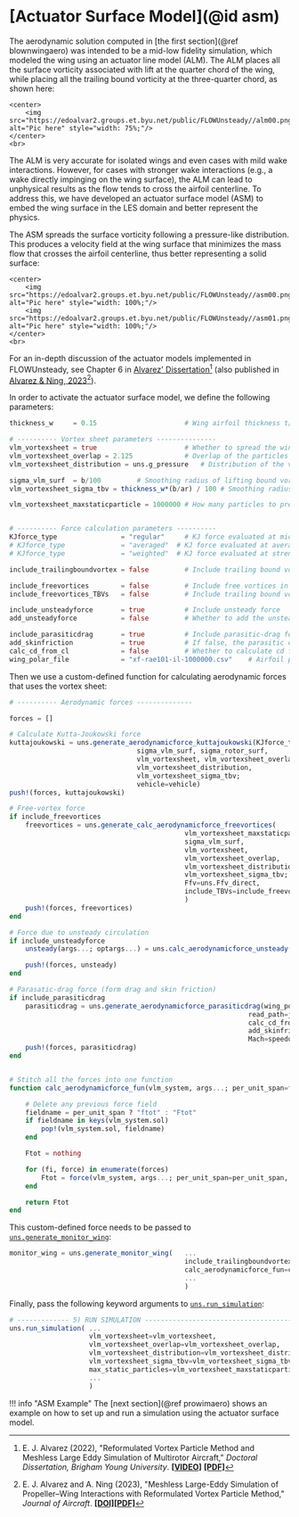 # [Actuator Surface Model](@id asm)

The aerodynamic solution computed in [the first section](@ref blownwingaero)
was intended to be a mid-low fidelity simulation, which modeled the wing
using an actuator line model (ALM).
The ALM places all the surface vorticity associated with lift at
the quarter chord of the wing, while placing all the trailing bound
vorticity at the three-quarter chord, as shown here:

```@raw html
<center>
    <img src="https://edoalvar2.groups.et.byu.net/public/FLOWUnsteady//alm00.png" alt="Pic here" style="width: 75%;"/>
</center>
<br>
```

The ALM is very accurate for isolated wings and even cases with mild wake
interactions.
However, for cases with stronger wake interactions (e.g., a wake directly
impinging on the wing surface), the ALM can lead to unphysical results as
the flow tends to cross the airfoil centerline.
To address this, we have developed an actuator surface model
(ASM) to embed the wing surface in the LES domain and better
represent the physics.

The ASM spreads the surface vorticity following a pressure-like
distribution.
This produces a velocity field at the wing surface that minimizes the mass
flow that crosses the airfoil centerline, thus better representing a solid
surface:

```@raw html
<center>
    <img src="https://edoalvar2.groups.et.byu.net/public/FLOWUnsteady//asm00.png" alt="Pic here" style="width: 100%;"/>
    <img src="https://edoalvar2.groups.et.byu.net/public/FLOWUnsteady//asm01.png" alt="Pic here" style="width: 100%;"/>
</center>
<br>
```
For an in-depth discussion of the actuator models implemented in
FLOWUnsteady, see Chapter 6 in
[Alvarez' Dissertation](https://scholarsarchive.byu.edu/etd/9589)[^2]
(also published in
[Alvarez & Ning, 2023](https://arc.aiaa.org/doi/abs/10.2514/1.C037279)[^3]).


[^2]: E. J. Alvarez (2022), "Reformulated Vortex Particle Method and
    Meshless Large Eddy Simulation of Multirotor Aircraft," *Doctoral
    Dissertation, Brigham Young University*.
    [**[VIDEO]**](https://www.nas.nasa.gov/pubs/ams/2022/08-09-22.html)
    [**[PDF]**](https://scholarsarchive.byu.edu/etd/9589/)
[^3]: E. J. Alvarez and A. Ning (2023), "Meshless Large-Eddy Simulation of
    Propeller–Wing Interactions with Reformulated Vortex Particle Method,"
    *Journal of Aircraft*.
    [**[DOI]**](https://arc.aiaa.org/doi/abs/10.2514/1.C037279)[**[PDF]**](https://scholarsarchive.byu.edu/facpub/6902/)

In order to activate the actuator surface model, we define the following
parameters:

```julia
thickness_w     = 0.15                      # Wing airfoil thickness t/c

# ---------- Vortex sheet parameters ---------------
vlm_vortexsheet = true                      # Whether to spread the wing circulation as a vortex sheet
vlm_vortexsheet_overlap = 2.125             # Overlap of the particles that make the vortex sheet
vlm_vortexsheet_distribution = uns.g_pressure   # Distribution of the vortex sheet

sigma_vlm_surf  = b/100         # Smoothing radius of lifting bound vorticity
vlm_vortexsheet_sigma_tbv = thickness_w*(b/ar) / 100 # Smoothing radius of trailing bound vorticity

vlm_vortexsheet_maxstaticparticle = 1000000 # How many particles to preallocate for the vortex sheet


# ---------- Force calculation parameters ----------
KJforce_type                = "regular"     # KJ force evaluated at middle of bound vortices
# KJforce_type              = "averaged"  # KJ force evaluated at average vortex sheet
# KJforce_type              = "weighted"  # KJ force evaluated at strength-weighted vortex sheet

include_trailingboundvortex = false         # Include trailing bound vortices in force calculations

include_freevortices        = false         # Include free vortices in force calculation
include_freevortices_TBVs   = false         # Include trailing bound vortex in free-vortex force

include_unsteadyforce       = true          # Include unsteady force
add_unsteadyforce           = false         # Whether to add the unsteady force to Ftot or to simply output it

include_parasiticdrag       = true          # Include parasitic-drag force
add_skinfriction            = true          # If false, the parasitic drag is purely form, meaning no skin friction
calc_cd_from_cl             = false         # Whether to calculate cd from cl or effective AOA
wing_polar_file             = "xf-rae101-il-1000000.csv"    # Airfoil polar for parasitic drag
```

Then we use a custom-defined function for calculating aerodynamic forces
that uses the vortex sheet:

```julia
# ---------- Aerodynamic forces --------------

forces = []

# Calculate Kutta-Joukowski force
kuttajoukowski = uns.generate_aerodynamicforce_kuttajoukowski(KJforce_type,
                                sigma_vlm_surf, sigma_rotor_surf,
                                vlm_vortexsheet, vlm_vortexsheet_overlap,
                                vlm_vortexsheet_distribution,
                                vlm_vortexsheet_sigma_tbv;
                                vehicle=vehicle)
push!(forces, kuttajoukowski)

# Free-vortex force
if include_freevortices
    freevortices = uns.generate_calc_aerodynamicforce_freevortices(
                                            vlm_vortexsheet_maxstaticparticle,
                                            sigma_vlm_surf,
                                            vlm_vortexsheet,
                                            vlm_vortexsheet_overlap,
                                            vlm_vortexsheet_distribution,
                                            vlm_vortexsheet_sigma_tbv;
                                            Ffv=uns.Ffv_direct,
                                            include_TBVs=include_freevortices_TBVs
                                            )
    push!(forces, freevortices)
end

# Force due to unsteady circulation
if include_unsteadyforce
    unsteady(args...; optargs...) = uns.calc_aerodynamicforce_unsteady(args...; add_to_Ftot=add_unsteadyforce, optargs...)

    push!(forces, unsteady)
end

# Parasatic-drag force (form drag and skin friction)
if include_parasiticdrag
    parasiticdrag = uns.generate_aerodynamicforce_parasiticdrag(wing_polar_file;
                                                            read_path=joinpath(data_path, "airfoils"),
                                                            calc_cd_from_cl=calc_cd_from_cl,
                                                            add_skinfriction=add_skinfriction,
                                                            Mach=speedofsound!=nothing ? magVref/speedofsound : nothing)
    push!(forces, parasiticdrag)
end


# Stitch all the forces into one function
function calc_aerodynamicforce_fun(vlm_system, args...; per_unit_span=false, optargs...)

    # Delete any previous force field
    fieldname = per_unit_span ? "ftot" : "Ftot"
    if fieldname in keys(vlm_system.sol)
        pop!(vlm_system.sol, fieldname)
    end

    Ftot = nothing

    for (fi, force) in enumerate(forces)
        Ftot = force(vlm_system, args...; per_unit_span=per_unit_span, optargs...)
    end

    return Ftot
end
```

This custom-defined force needs to be passed to
[`uns.generate_monitor_wing`](@ref):
```julia
monitor_wing = uns.generate_monitor_wing(   ...
                                            include_trailingboundvortex=include_trailingboundvortex,
                                            calc_aerodynamicforce_fun=calc_aerodynamicforce_fun,
                                            ...
                                            )
```

Finally, pass the following keyword arguments to
[`uns.run_simulation`](@ref):

```julia
# ------------- 5) RUN SIMULATION ------------------------------------------
uns.run_simulation( ...
                    vlm_vortexsheet=vlm_vortexsheet,
                    vlm_vortexsheet_overlap=vlm_vortexsheet_overlap,
                    vlm_vortexsheet_distribution=vlm_vortexsheet_distribution,
                    vlm_vortexsheet_sigma_tbv=vlm_vortexsheet_sigma_tbv,
                    max_static_particles=vlm_vortexsheet_maxstaticparticle
                    ...
                    )
```

!!! info "ASM Example"
    The [next section](@ref prowimaero) shows an example on how to
    set up and run a simulation using the actuator surface model.


